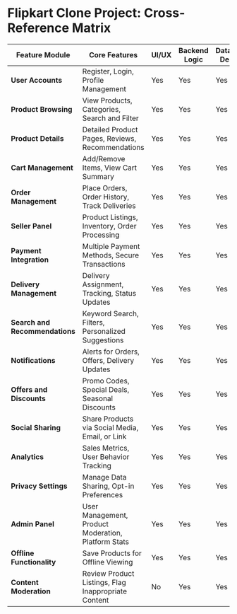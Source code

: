 # Flipkart Clone Project: Cross-Reference Matrix  

| **Feature Module**           | **Core Features**                                   | **UI/UX** | **Backend Logic** | **Database Design** | **API Layer** | **Validation & Testing** |  
|-------------------------------|-----------------------------------------------------|-----------|--------------------|----------------------|---------------|--------------------------|  
| **User Accounts**             | Register, Login, Profile Management                 | Yes       | Yes                | Yes                  | Yes           | Yes                      |  
| **Product Browsing**          | View Products, Categories, Search and Filter        | Yes       | Yes                | Yes                  | Yes           | Yes                      |  
| **Product Details**           | Detailed Product Pages, Reviews, Recommendations    | Yes       | Yes                | Yes                  | Yes           | Yes                      |  
| **Cart Management**           | Add/Remove Items, View Cart Summary                 | Yes       | Yes                | Yes                  | Yes           | Yes                      |  
| **Order Management**          | Place Orders, Order History, Track Deliveries       | Yes       | Yes                | Yes                  | Yes           | Yes                      |  
| **Seller Panel**              | Product Listings, Inventory, Order Processing       | Yes       | Yes                | Yes                  | Yes           | Yes                      |  
| **Payment Integration**       | Multiple Payment Methods, Secure Transactions       | Yes       | Yes                | Yes                  | Yes           | Yes                      |  
| **Delivery Management**       | Delivery Assignment, Tracking, Status Updates       | Yes       | Yes                | Yes                  | Yes           | Yes                      |  
| **Search and Recommendations**| Keyword Search, Filters, Personalized Suggestions   | Yes       | Yes                | Yes                  | Yes           | Yes                      |  
| **Notifications**             | Alerts for Orders, Offers, Delivery Updates         | Yes       | Yes                | Yes                  | Yes           | Yes                      |  
| **Offers and Discounts**      | Promo Codes, Special Deals, Seasonal Discounts      | Yes       | Yes                | Yes                  | Yes           | Yes                      |  
| **Social Sharing**            | Share Products via Social Media, Email, or Link     | Yes       | Yes                | Yes                  | Yes           | Yes                      |  
| **Analytics**                 | Sales Metrics, User Behavior Tracking               | Yes       | Yes                | Yes                  | Yes           | Yes                      |  
| **Privacy Settings**          | Manage Data Sharing, Opt-in Preferences             | Yes       | Yes                | Yes                  | Yes           | Yes                      |  
| **Admin Panel**               | User Management, Product Moderation, Platform Stats | Yes       | Yes                | Yes                  | Yes           | Yes                      |  
| **Offline Functionality**     | Save Products for Offline Viewing                   | Yes       | Yes                | Yes                  | Yes           | Yes                      |  
| **Content Moderation**        | Review Product Listings, Flag Inappropriate Content | No        | Yes                | Yes                  | Yes           | Yes                      |  
